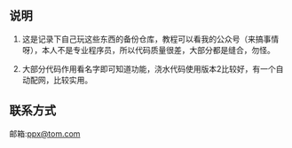   ## 说明
 1. 这是记录下自己玩这些东西的备份仓库，教程可以看我的公众号（来搞事情呀），本人不是专业程序员，所以代码质量很差，大部分都是缝合，勿怪。
  
 2. 大部分代码作用看名字即可知道功能，浇水代码使用版本2比较好，有一个自动配网，比较实用。
 
  ## 联系方式
邮箱:ppx@tom.com
